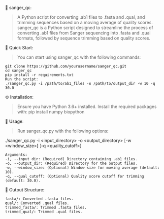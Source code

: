 🧬 sanger_qc:
>A Python script for converting .ab1 files to .fasta and .qual, and trimming sequences based on a moving average of quality scores.
>sanger_qc is a Python script designed to streamline the process of converting .ab1 files from Sanger sequencing into .fasta and .qual formats, followed by sequence trimming based on quality scores.

🚀 Quick Start:
>You can start using sanger_qc with the following commands:

    git clone https://github.com/yourusername/sanger_qc.git
    cd sanger_qc
    pip install -r requirements.txt
    Run the script:
    ./sanger_qc.py -i /path/to/ab1_files -o /path/to/output_dir -w 10 -q 30.0

⚙️ Installation:
>Ensure you have Python 3.6+ installed. Install the required packages with:
>pip install numpy biopython

🔧 Usage:
>Run sanger_qc.py with the following options:

./sanger_qc.py -i <input_directory> -o <output_directory> [-w <window_size>] [-q <quality_cutoff>]


    Arguments:
    -i, --input_dir: (Required) Directory containing .ab1 files.
    -o, --output_dir: (Required) Directory for the output files.
    -w, --window_size: (Optional) Window size for moving average (default: 10).
    -q, --qual_cutoff: (Optional) Quality score cutoff for trimming (default: 30.0).
 
📂 Output Structure:

    fasta/: Converted .fasta files.
    qual/: Converted .qual files.
    trimmed_fasta/: Trimmed .fasta files.
    trimmed_qual/: Trimmed .qual files.

